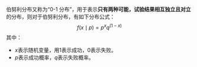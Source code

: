 伯努利分布又称为“0-1 分布”，用于表示**只有两种可能，试验结果相互独立且对立**的分布，则对于伯努利分布，有如下分布公式：
$$
f(x \mid p) = p^x q^{(1-x)}
$$
其中：
- $x$表示随机变量，用1表示成功，0表示失败。
- $p$表示成功概率，$q$表示失败概率。

